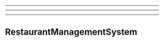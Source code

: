 ----------------------------
----------------------------------------------------------------------------------------------------
----------------------------------------------------------------------------------------------------
# RestaurantManagementSystem
